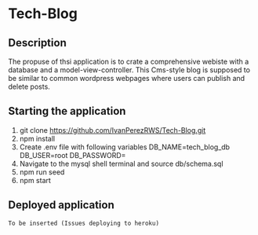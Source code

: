# Tech-Blog

## Description
The propuse of thsi application is to crate a comprehensive webiste with a database and a model-view-controller.
This Cms-style blog is supposed to be similar to common wordpress webpages where users can publish and delete posts.

## Starting the application

1) git clone https://github.com/IvanPerezRWS/Tech-Blog.git
2) npm install
3) Create .env file with following variables
    DB_NAME=tech_blog_db
    DB_USER=root
    DB_PASSWORD=<your password>
4) Navigate to the mysql shell terminal and source db/schema.sql
5) npm run seed
6) npm start
  
 ## Deployed application
    To be inserted (Issues deploying to heroku)
